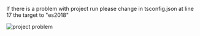 If there is a problem with project run please change in tsconfig.json at line 17 the target to "es2018"


![project problem](https://user-images.githubusercontent.com/24955325/143774437-37aaf470-d6d7-4179-9d1b-16ea34c51665.PNG)
